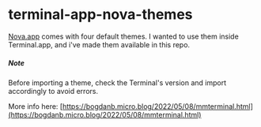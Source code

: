 # terminal-app-nova-themes

[Nova.app](https://nova.app) comes with four default themes. I wanted to use them inside Terminal.app, and i've made them available in this repo.

##### Note 

Before importing a theme, check the Terminal's version and import accordingly to avoid errors.

More info here: [https://bogdanb.micro.blog/2022/05/08/mmterminal.html](https://bogdanb.micro.blog/2022/05/08/mmterminal.html)  